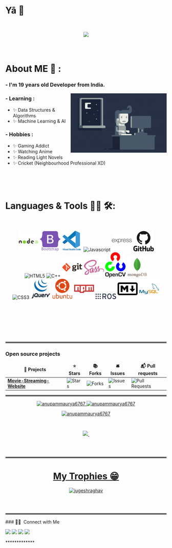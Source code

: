 # Yā 👋
<h1 align="center">
  <a href="https://git.io/typing-svg">
    <img src="https://readme-typing-svg.herokuapp.com/?lines=console.log(%22Noob%2C%20Things!%22);print(%22Noob%2C%20Developer!%22);printf(%22Noob%2C%20Koda!%22);cout%20%3C%3C%20%22Noob%2C%20Koda!%22&center=true&size=27&width=550">
  </a>
</h1>
</br>


# About ME 💬 :

### - I'm 19 years  old  Developer from India.

<img alt="Night Coding" src="https://github.com/anupammaurya6767/anupammaurya6767/blob/main/assets/Night-Coding.gif" align="right"/>

### - Learning :
- ✨ Data Structures & Algorithms
- ✨ Machine Learning & AI

### - Hobbies : 
- ✨ Gaming Addict
- ✨ Watching Anime
- ✨ Reading Light Novels
- ✨ Cricket (Neighbourhood Professional XD)

</br>
</br>
</br>



# Languages & Tools 👨‍💻 🛠:
</br>

<p align="center">

<!-- For more icons please follow  https://github.com/MikeCodesDotNET/ColoredBadges -->
<img src="https://github.com/devicons/devicon/blob/master/icons/nodejs/nodejs-original-wordmark.svg" alt="Node.js" width="64" hight="64"> 
<img src="https://github.com/devicons/devicon/blob/master/icons/bootstrap/bootstrap-plain-wordmark.svg" alt="Bootstrap" width="64" hight="64"> 
<img src="https://github.com/devicons/devicon/blob/master/icons/vscode/vscode-original-wordmark.svg" alt="visualstudio_code" width="64" hight="64"> 
 <img src="https://github.com/abranhe/programming-languages-logos/blob/master/src/javascript/javascript.png" alt="Javascript" width="64" hight="64"> 
  <img src="https://github.com/devicons/devicon/blob/master/icons/express/express-original-wordmark.svg" alt="Express.js" width="64" hight="64"> 
 <img src="https://github.com/devicons/devicon/blob/master/icons/github/github-original-wordmark.svg" alt="Github" width="64" hight="64"> 
</br>
<img src="https://github.com/abranhe/programming-languages-logos/blob/master/src/html/html.png" alt="HTML5" width="64" hight="64">
<img src="https://github.com/abranhe/programming-languages-logos/blob/master/src/cpp/cpp.png" alt=" C++" width="64" hight="64"> 
<img src="https://github.com/devicons/devicon/blob/master/icons/git/git-original-wordmark.svg" alt="git" width="64" hight="64">
<img src="https://github.com/devicons/devicon/blob/master/icons/sass/sass-original.svg" alt="Sass" width="64" hight="64">
<img src="https://github.com/anupammaurya6767/anupammaurya6767/blob/main/assets/icons/371265.svg" alt="Opencv" width="64" hight="64">
<img src="https://github.com/devicons/devicon/blob/master/icons/mongodb/mongodb-original-wordmark.svg" alt="MongoDB" width="64" hight="64">


</br>
<img src="https://github.com/abranhe/programming-languages-logos/blob/master/src/css/css.png" alt="CSS3" width="64" hight="64">
<img src="https://github.com/devicons/devicon/blob/master/icons/jquery/jquery-original-wordmark.svg" alt="Jquery" width="64" hight="64">
<img src="https://github.com/devicons/devicon/blob/master/icons/ubuntu/ubuntu-plain-wordmark.svg" alt="Ubuntu" width="64" hight="64"> 
<img src="https://github.com/devicons/devicon/blob/master/icons/npm/npm-original-wordmark.svg" alt="npm" width="64" hight="64"> 
<img src="https://github.com/anupammaurya6767/anupammaurya6767/blob/main/assets/icons/Ros_logo.svg" alt="ROS Melodic" width="64" hight="64"> 
<img src="https://github.com/devicons/devicon/blob/master/icons/markdown/markdown-original.svg" alt="MarkDown" width="64" hight="64"> 
<img src="https://github.com/devicons/devicon/blob/master/icons/mysql/mysql-original-wordmark.svg" alt="MySQL" width="64" hight="64"> 
</p>

</br>
</br>
</br>
</br>
</br>
</br>
<hr style="border:2px solid gray"> </hr>
<h3>Open source projects</h3>
<table>
  <thead align="center">
    <tr border: none;>
      <td><b>🎁 Projects</b></td>
      <td><b>⭐ Stars</b></td>
      <td><b>📚 Forks</b></td>
      <td><b>🛎 Issues</b></td>
      <td><b>📬 Pull requests</b></td>
    </tr>
  </thead>
  <tbody>
    <tr>
      <td><a href="https://github.com/QAZIMAAZARSHAD/Movie-Streaming-Website"><b>Movie-Streaming-Website</b></a></td>
      <td><img alt="Stars" src="https://img.shields.io/github/stars/QAZIMAAZARSHAD/Movie-Streaming-Website?style=flat-square&labelColor=343b41"/></td>
      <td><img alt="Forks" src="https://img.shields.io/github/forks/QAZIMAAZARSHAD/Movie-Streaming-Website?style=flat-square&labelColor=343b41"/></td>
      <td><img alt="Issues" src="https://img.shields.io/github/issues/QAZIMAAZARSHAD/Movie-Streaming-Website?style=flat-square&labelColor=343b41"/></td>
      <td><img alt="Pull Requests" src="https://img.shields.io/github/issues-pr/QAZIMAAZARSHAD/Movie-Streaming-Website?style=flat-square&labelColor=343b41"/></td>
    </tr>
  </tbody>
  </table>
<hr style="border:2px solid gray"> </hr>
<div align="center">
  <a href="https://github.com/anupammaurya6767">
  <p align="center"> <img src="https://github-readme-stats.vercel.app/api?username=anupammaurya6767&show_icons=true&hide_border=true&theme=" alt="anupammaurya6767" />  <img src="https://github-readme-streak-stats.herokuapp.com/?user=anupammaurya6767&hide_border=true&theme=" alt="anupammaurya6767" /> </p>
    <p align="center"> <img src="https://activity-graph.herokuapp.com/graph?username=anupammaurya6767&bg_color=FFFFFF&color=000000&line=FF8C00&point=F4C430&hide_border=false" alt="anupammaurya6767" /> </p>
<br>
  <p align="center"><img height="190em" src="https://github-readme-stats.vercel.app/api/top-langs/?username=anupammaurya6767&layout=compact&langs_count=7&theme="/>&nbsp; </p>
</div>
  </br>
  </br>
  <hr style="border:2px solid gray"> </hr>
  <h1 align="center">My Trophies 😁</h1>
<p align="center"> <a href="https://github.com/ryo-ma/github-profile-trophy"><img src="https://github-profile-trophy.vercel.app/?username=jugeshraghav" alt="jugeshraghav"/></a> </p>

</br>
</br>
  <div>
     
  </div>
  <hr style="border:2px solid gray"> </hr>
### 🤝🏻 &nbsp;Connect with Me

<p align="left">
<a href="https://www.noobkoda.me"><img src="https://img.shields.io/badge/-noobkoda.me-3423A6?style=flat&logo=Google-Chrome&logoColor=white"/></a>
<a href="https://www.linkedin.com/in/anupam-maurya-b9a04a225"><img src="https://img.shields.io/badge/-Anupam%20Maurya-0077B5?style=flat&logo=Linkedin&logoColor=white"/></a>
<a href="mailto:anupammaurya981@gmail.com"><img src="https://img.shields.io/badge/-anupammaurya981@gmail.com-D14836?style=flat&logo=Gmail&logoColor=white"/></a>
<a href="https://instagram.com/noob_koda"><img src="https://img.shields.io/badge/-@noob_koda-E4405F?style=flat&logo=Instagram&logoColor=white"/></a>
</p>
*************
